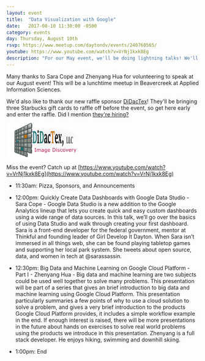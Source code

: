 ```yaml
---
layout: event
title:  "Data Visualization with Google"
date:   2017-08-10 11:30:00 -0500
category: events
day: Thursday, August 10th
rsvp: https://www.meetup.com/daytondv/events/240760565/
youtube: https://www.youtube.com/watch?v=VrNj1kxk8Eg
description: "For our May event, we'll be doing lightning talks! We'll have six speakers each presenting a topic in 5-10 minutes. This will be a lunchtime meetup in Beavercreek at Applied Information Sciences."
---
```


Many thanks to Sara Cope and Zhenyang Hua for volunteering to speak at our August event! This will be a lunchtime meetup in Beavercreek at Applied Information Sciences.

We'd also like to thank our new raffle sponsor [DiDacTex](http://www.didactex.com/)! They'll be bringing three Starbucks gift cards to
raffle off before the event, so get here early and enter the raffle. Did I mention [they're hiring?](http://www.didactex.com/careers/)

<a href="http://www.didactex.com"><img alt="DiDacTex" src="/images/sponsors/didactex.png" width="200" /></a>

Miss the event? Catch up at [https://www.youtube.com/watch?v=VrNj1kxk8Eg](https://www.youtube.com/watch?v=VrNj1kxk8Eg)

* 11:30am: Pizza, Sponsors, and Announcements

* 12:00pm: Quickly Create Data Dashboards with Google Data Studio - Sara Cope - Google Data Studio is a new addition to the Google Analytics lineup that lets you create quick and easy custom dashboards using a wide range of data sources. In this talk, we’ll go over the basics of using Data Studio and walk through creating your first dashboard.
Sara is a front-end developer for the federal government, mentor at Thinkful and founding leader of Girl Develop It Dayton. When Sara isn’t immersed in all things web, she can be found playing tabletop games and supporting her local park system. She tweets about open source, data, and women in tech at @sarassassin.

* 12:30pm: Big Data and Machine Learning on Google Cloud Platform - Part I - Zhenyang Hua - Big data and machine learning are two subjects could be used well together to solve many problems. This presentation will be part of a series that gives an brief introduction to big data and machine learning using Google Cloud Platform. This presentation particularly summaries a few points of why to use a cloud solution to solve a problem, and gives a very brief introduction to the products Google Cloud Platform provides, it includes a simple workflow example in the end. If enough interest is raised, there will be more presentations in the future about hands on exercises to solve real world problems using the products we introduce in this presentation. Zhenyang is a full stack developer. He enjoys hiking, swimming and downhill skiing.

* 1:00pm: End
